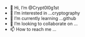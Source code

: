 - 👋 Hi, I’m @Crypt0l0g1st
- 👀 I’m interested in ...cryptography 
- 🌱 I’m currently learning ...github
- 💞️ I’m looking to collaborate on ...
- 📫 How to reach me ...

<!---
Crypt0l0g1st/Crypt0l0g1st is a ✨ special ✨ repository because its `README.md` (this file) appears on your GitHub profile.
You can click the Preview link to take a look at your changes.
--->
